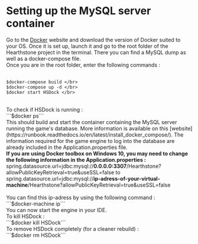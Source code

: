 # Setting up the MySQL server container
Go to the [Docker](https://www.docker.com/get-started) website and download the version of Docker suited to your OS.
Once it is set up, launch it and go to the root folder of the Hearthstone project in the terminal.
There you can find a MySQL dump as well as a docker-compose file. </br>
Once you are in the root folder, enter the following commands : </br>
</br>
```
$docker-compose build </br> 
$docker-compose up -d </br>
$docker start HSDock </br>
```
</br>
To check if HSDock is running :
</br>
```$docker ps```
</br>
This should build and start the container containing the MySQL server running the game's database. More information is available on this [website](https://runbook.readthedocs.io/en/latest/install_docker_compose/).
The information required for the game engine to log into the database are already included in the Application.properties file. </br>
<strong>If you are using Docker toolbox on Windows 10, you may need to change the following information in the Application.properties : </strong> </br>
spring.datasource.url=jdbc:mysql://<strong>0.0.0.0:3307</strong>/Hearthstone?allowPublicKeyRetrieval=true&useSSL=false to</br>
spring.datasource.url=jdbc:mysql://<strong>ip-adress-of-your-virtual-machine</strong>/Hearthstone?allowPublicKeyRetrieval=true&useSSL=false </br>
</br>
You can find this ip-adress by using the following command :
</br>
```$docker-machine ip``` 
</br>
You can now start the engine in your IDE.
</br>
To kill HSDock : 
</br>
```$docker kill HSDock```
</br>
To remove HSDock completely (for a cleaner rebuild) : 
</br>
```$docker rm HSDock``` 
</br>
